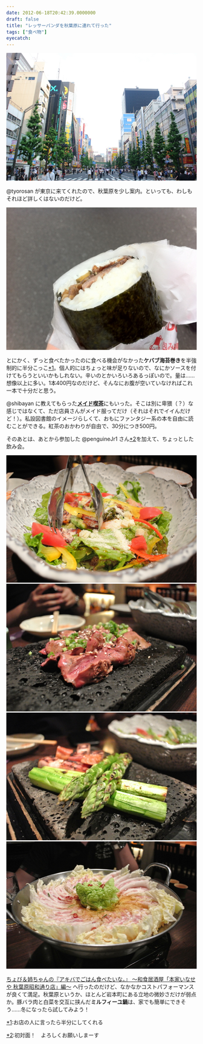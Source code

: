 ```yaml
---
date: 2012-06-18T20:42:39.0000000
draft: false
title: "レッサーパンダを秋葉原に連れて行った"
tags: ["食べ物"]
eyecatch: 
---
```

<p><img src="20120617173830.jpg" alt="f:id:daruyanagi:20120617173830j:plain" title="f:id:daruyanagi:20120617173830j:plain" class="hatena-fotolife"></p><p>@tyorosan が東京に来てくれたので、秋葉原を少し案内。といっても、わしもそれほど詳しくはないのだけど。</p><p><img src="20120617163248.jpg" alt="f:id:daruyanagi:20120617163248j:plain" title="f:id:daruyanagi:20120617163248j:plain" class="hatena-fotolife"></p><p>とにかく、ずっと食べたかったのに食べる機会がなかった<b>ケバブ海苔巻き</b>を半強制的に半分こっこ<a href="#f1" name="fn1" title="お店の人に言ったら半分にしてくれる">*1</a>。個人的にはちょっと味が足りないので、なにかソースを付けてもらうといいかもしれない。辛いのとかいろいろあるっぽいので。量は……想像以上に多い。1本400円なのだけど、そんなにお腹が空いていなければこれ一本で十分だと思う。</p><p>@shibayan に教えてもらった<b><a class="keyword" href="http://d.hatena.ne.jp/keyword/%A5%E1%A5%A4%A5%C9%B5%CA%C3%E3">メイド喫茶</a></b>にもいった。そこは別に卑猥（？）な感じではなくて、ただ店員さんがメイド服ってだけ（それはそれでイイんだけど！）。私設図書館のイメージらしくて、おもにファンタジー系の本を自由に読むことができる。紅茶のおかわりが自由で、30分につき500円。</p><p>そのあとは、あとから参加した @penguineJr1 さん<a href="#f2" name="fn2" title="初対面！　よろしくお願いしまーす">*2</a>を加えて、ちょっとした飲み会。</p><p><img src="20120617181717.jpg" alt="f:id:daruyanagi:20120617181717j:plain" title="f:id:daruyanagi:20120617181717j:plain" class="hatena-fotolife"><img src="20120617181926.jpg" alt="f:id:daruyanagi:20120617181926j:plain" title="f:id:daruyanagi:20120617181926j:plain" class="hatena-fotolife"><img src="20120617182320.jpg" alt="f:id:daruyanagi:20120617182320j:plain" title="f:id:daruyanagi:20120617182320j:plain" class="hatena-fotolife"><img src="20120617191314.jpg" alt="f:id:daruyanagi:20120617191314j:plain" title="f:id:daruyanagi:20120617191314j:plain" class="hatena-fotolife"></p><p><a href="http://akiba-pc.watch.impress.co.jp/hotline/20120225/etc_comic1.html">&#x3061;&#x3087;&#x3073;&#xFF06;&#x59C9;&#x3061;&#x3083;&#x3093;&#x306E;&#x300E;&#x30A2;&#x30AD;&#x30D0;&#x3067;&#x3054;&#x306F;&#x3093;&#x98DF;&#x3079;&#x305F;&#x3044;&#x306A;&#x3002;&#x300F; &#x301C;&#x548C;&#x98DF;&#x5C45;&#x9152;&#x5C4B;&#x300C;&#x672C;&#x5BB6;&#x3044;&#x306A;&#x305B;&#x3084; &#x79CB;&#x8449;&#x539F;&#x662D;&#x548C;&#x901A;&#x308A;&#x5E97;&#x300D;&#x7DE8;&#x301C;</a> へ行ったのだけど、なかなかコストパフォーマンスが良くて満足。秋葉原というか、ほとんど岩本町にある立地の微妙さだけが弱点か。豚バラ肉と白菜を交互に挟んだ<b>ミルフィーユ鍋</b>は、家でも簡単にできそう……冬になったら試してみよう！</p>
<div class="footnote">
<p class="footnote"><a href="#fn1" name="f1" class="footnote-number">*1</a><span class="footnote-delimiter">:</span><span class="footnote-text">お店の人に言ったら半分にしてくれる</span></p>
<p class="footnote"><a href="#fn2" name="f2" class="footnote-number">*2</a><span class="footnote-delimiter">:</span><span class="footnote-text">初対面！　よろしくお願いしまーす</span></p>
</div>